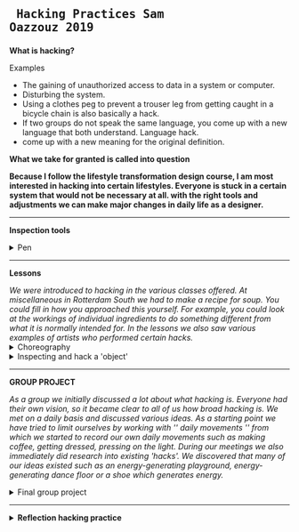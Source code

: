 ## <pre>                         Hacking Practices Sam Oazzouz 2019</pre>



<b>What is hacking?</b> 
<summary> Examples</summary>

* The gaining of unauthorized access to data in a system or computer.
* Disturbing the system.
* Using a clothes peg to prevent a trouser leg from getting caught in a bicycle chain is also basically a hack.
* If two groups do not speak the same language, you come up with a new language that both understand. Language hack.
* come up with a new meaning for the original definition.

<b> What we take for granted is called into question </b>

<b> </i> Because I follow the lifestyle transformation design course, I am most interested in hacking into certain lifestyles. Everyone is stuck in a certain system that would not be necessary at all. with the right tools and adjustments we can make major changes in daily life as a designer. </b> </i>


---

  <b>Inspection tools</b> 
  <details>
  <summary> Pen </summary>

* bestaat uit 3 losse onderdelen
* Je kan het uit elkaar halen
* Gebruiksvriendelijk
* Vrijwel iedereen gebruikt het 
* Nostalgisch
* Documenteren
* Je kunt er dingen mee vast leggen
* herkenbare vorm 
* het breekt niet als het valt
* zwaartekracht
* fijn om vast te houden
* werkt alleen met inkt
* Gemaakt van plastic en kogel van wolfraamcarbide
* je groeit er mee op

</details>

---

<b> Lessons </b>

<i> 
We were introduced to hacking in the various classes offered. At miscellaneous in Rotterdam South we had to make a recipe for soup. You could fill in how you approached this yourself. For example, you could look at the workings of individual ingredients to do something different from what it is normally intended for. In the lessons we also saw various examples of artists who performed certain hacks.
</i>



<details>  <summary>
 Choreography
  </summary> 
  
  
 * A concept that is difficult to summarize, you cannot control it.
Constant struggle with past present and future.

 * An object is not so possessed by its own name that one could not find another or better therefore. 
           - Rene Magritte  

* To reduce choreography to a single definition is not to understand the most crucial of its mechanisms: to resist and reform previous conceptions of its definition.  

* There is no choreography, at least not as to be understood as a particular instance representing a universal or standard for the term.

* Choreography is the term that presides over a class of ideas: an idea is perhaps in this case a thought or suggestion as to a possible course of action. 


 </summary> </details>
 
 <details> <summary> Inspecting and hack a 'object' </summary>
  
* We inspected a flyer with my group. We took 5 flyers and hacked each one of them. We hacked the letters in different ways. At one flyer we blanked some letters out with a stift. Another flyer we cut out half of the letter so even if the letters are missing a piece the reader can still read the letters but your way of reading changed

- https://imgur.com/iH7ySqU
- https://imgur.com/0jhdz38
- https://imgur.com/N8VTAzo
- https://imgur.com/wKZsklE
- https://imgur.com/UMip6r7

* The second assignment started with a solo object inspection. I selected 2 items and inspected them. After seeing the items of my group mates, I decided that maybe we could bundle our objects and turn them into one big hack.With our objects together and the space around us we have caused 1 large chain reaction in which the objects were given a completely different meaning than what they were intended for. 1 of my 2 objects was a rope. At the start of my assignment I made the remark '' what am I supposed to do with this '', then we used the rope to cause many reactions in the classroom. By connecting everything together, we made sure that we could open the tap remotely and draw a glass of water to ourselves. 

- https://www.youtube.com/watch?v=K2FsH6KbKxo&feature=youtu.be
- https://youtu.be/kqYyVLVOHVw
- https://www.youtube.com/watch?v=MGCqghYNRUs&feature=youtu.be
 </details>


---

<b>GROUP PROJECT</b>

<i> As a group we initially discussed a lot about what hacking is. Everyone had their own vision, so it became clear to all of us how broad hacking is. We met on a daily basis and discussed various ideas. As a starting point we have tried to limit ourselves by working with '' daily movements '' from which we started to record our own daily movements such as making coffee, getting dressed, pressing on the light. During our meetings we also immediately did research into existing 'hacks'. We discovered that many of our ideas existed such as an energy-generating playground, energy-generating dance floor or a shoe which generates energy. </i>

<details> <summary> Final group project</summary>
  
We created the Nuon Power Gym, where by generating energy by going to the fitness. You help the power company Nuon by generating energy for them, in return you get 'Energy Points' which you can get discounts on your energy bill if you get your power from Nuon. To present our hack we created a commercial.

The system we hacked was about collaborated companies or about the concept of a working out in a gym. But most of al it is  about the concept of triggering and stimulating human behaviour/actions. So I would call this a lifestyle hack. It’s well known that a lot of people are not a fan of the gym or lack the motivation to visite one. The moment you award a reward for an action, people are much quicker to do something. 

We divided the tasks for this video so that everyone was responsible for the finishing. Nanco, Koen and I wrote the concept, the script and the voice over. Louise and Sara did the styling of the video and Lois and Yorben did the final edit.

<details><summary> Behind the scene </summary>
  
- https://www.youtube.com/watch?v=ZRoC1e8u2iE&feature=youtu.be
</details>
  
  
<datails> <summary> <b> FINAL VIDEO </b>  </summary>
  
* https://www.youtube.com/embed/1ligJZKOAgc 
</details>

---

<details> <summary> <b> Reflection hacking practice </b> </summary>

I Really liked the hacking practice. Working with students from different disciplines also appeals to me. You notice that everyone has a different idea of designing and we all have other strengths that you can combine into something beautiful. I had prepared myself for a bit more digital work, which I found a bit disappointing in the beginning. As the practice progressed I noticed that the practice is mainly about providing tools to hack into something and actually understanding hacking. You can fill in how you do this with your final project. In the beginning I avoided github a bit because I didn't know how it worked. But now I secretly enjoyed working in github. I have been able to learn things from my teammates in terms of layout, something that will also help me in the future. keeping track of your completed assignments and seeing that at the end also gives a good feeling and an overview of what you have learned in recent weeks.
</details>





 

